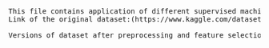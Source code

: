 <pre>This file contains application of different supervised machine learning algorithms.
Link of the original dataset:(https://www.kaggle.com/datasets/zabonpan/nba-player-archetypes-19802019?select=NBA+Data+1980-2019.csv)<br>
Versions of dataset after preprocessing and feature selection can be found in this file.</pre>
